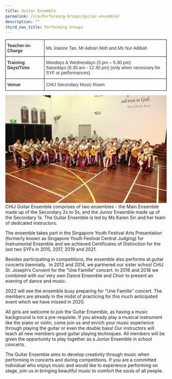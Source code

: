 ```yaml
---
title: Guitar Ensemble
permalink: /cca/Performing-Groups/guitar-ensemble/
description: ""
third_nav_title: Performing Groups
---
```

<style type="text/css">
.tg  {border-collapse:collapse;border-spacing:0;}
.tg td{border-color:black;border-style:solid;border-width:1px;font-family:Arial, sans-serif;font-size:14px;
  overflow:hidden;padding:10px 5px;word-break:normal;}
.tg th{border-color:black;border-style:solid;border-width:1px;font-family:Arial, sans-serif;font-size:14px;
  font-weight:normal;overflow:hidden;padding:10px 5px;word-break:normal;}
.tg .tg-pvk6{color:#333;text-align:left;vertical-align:middle}
.tg .tg-osjb{color:#333;font-weight:bold;text-align:left;vertical-align:top}
</style>
<table class="tg">
<thead>
  <tr>
    <th class="tg-osjb">Teacher-in-Charge</th>
    <th class="tg-pvk6"><span style="color:inherit;background-color:transparent">Ms Joanne Tan, Mr Adrian Moh and Ms Nur Adibah</span><br></th>
  </tr>
</thead>
<tbody>
  <tr>
    <td class="tg-osjb">Training Days/Time<br></td>
    <td class="tg-pvk6"><span style="color:inherit;background-color:transparent">Mondays &amp; Wednesdays (3 pm – 5.30 pm) </span><br><span style="color:inherit;background-color:transparent">Saturdays (8.30 am - 12.30 pm) (only when necessary for SYF or performances)</span></td>
  </tr>
  <tr>
    <td class="tg-osjb">Venue</td>
    <td class="tg-pvk6"><span style="color:inherit;background-color:transparent">CHIJ Secondary Music Room</span></td>
  </tr>
</tbody>
</table>

![](/images/Guitar%20Ensemble%204.jpg)
CHIJ Guitar Ensemble comprises of two ensembles - the Main Ensemble made up of the Secondary 2s to 5s, and the Junior Ensemble made up of the Secondary 1s. The Guitar Ensemble is led by Ms Karen Sin and her team of dedicated instructors. 

  

The ensemble takes part in the Singapore Youth Festival Arts Presentation (formerly known as Singapore Youth Festival Central Judging) for Instrumental Ensemble and we achieved Certificates of Distinction for the last two SYFs in 2015, 2017, 2019 and 2021.

  

Besides participating in competitions, the ensemble also performs at guitar concerts biennially.  In 2012 and 2014, we partnered our sister school CHIJ St. Joseph’s Convent for the “Une Famille” concert. In 2016 and 2018 we combined with our very own Dance Ensemble and Choir to present an evening of dance and music.

  

2022 will see the ensemble busy preparing for "Une Famille" concert. The members are already in the midst of practicing for this much anticipated event which we have missed in 2020. 

  

All girls are welcome to join the Guitar Ensemble, as having a music background is not a pre-requisite. If you already play a musical instrument like the piano or violin, come join us and enrich your music experience through playing the guitar or even the double bass! Our instructors will teach all new members good guitar playing techniques. All members will be given the opportunity to play together as a Junior Ensemble in school concerts.

  

The Guitar Ensemble aims to develop creativity through music when performing in concerts and during competitions. If you are a committed individual who enjoys music and would like to experience performing on stage, join us in bringing beautiful music to comfort the souls of all people.